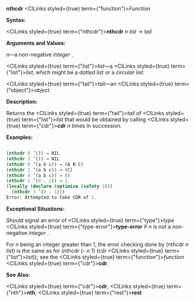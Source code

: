 **nthcdr** <ClLinks styled={true} term={"function"}><i>Function</i></ClLinks> 



**Syntax:** 



<ClLinks styled={true} term={"nthcdr"}><b>nthcdr</b></ClLinks> *n list → tail* 



**Arguments and Values:** 



*n*—a non-negative *integer* . 



<ClLinks styled={true} term={"list"}><i>list</i></ClLinks>—a <ClLinks styled={true} term={"list"}><i>list</i></ClLinks>, which might be a *dotted list* or a *circular list*. 



<ClLinks styled={true} term={"tail"}><i>tail</i></ClLinks>—an <ClLinks styled={true} term={"object"}><i>object</i></ClLinks>. 



**Description:** 



Returns the <ClLinks styled={true} term={"tail"}><i>tail</i></ClLinks> of <ClLinks styled={true} term={"list"}><i>list</i></ClLinks> that would be obtained by calling <ClLinks styled={true} term={"cdr"}><b>cdr</b></ClLinks> *n* times in succession. 



 



 



**Examples:**
```lisp

(nthcdr 0 ’()) → NIL 
(nthcdr 3 ’()) → NIL 
(nthcdr 0 ’(a b c)) → (A B C) 
(nthcdr 2 ’(a b c)) → (C) 
(nthcdr 4 ’(a b c)) → () 
(nthcdr 1 ’(0 . 1)) → 1 
(locally (declare (optimize (safety 3))) 
  (nthcdr 3 ’(0 . 1))) 
Error: Attempted to take CDR of 1. 

```
**Exceptional Situations:** 



Should signal an error of <ClLinks styled={true} term={"type"}><i>type</i></ClLinks> <ClLinks styled={true} term={"type-error"}><b>type-error</b></ClLinks> if *n* is not a non-negative *integer* . 



For *n* being an integer greater than 1, the error checking done by (nthcdr *n list*) is the same as for (nthcdr (- *n* 1) (cdr <ClLinks styled={true} term={"list"}><i>list</i></ClLinks>)); see the <ClLinks styled={true} term={"function"}><i>function</i></ClLinks> <ClLinks styled={true} term={"cdr"}><b>cdr</b></ClLinks>. 



**See Also:** 



<ClLinks styled={true} term={"cdr"}><b>cdr</b></ClLinks>, <ClLinks styled={true} term={"nth"}><b>nth</b></ClLinks>, <ClLinks styled={true} term={"rest"}><b>rest</b></ClLinks> 



